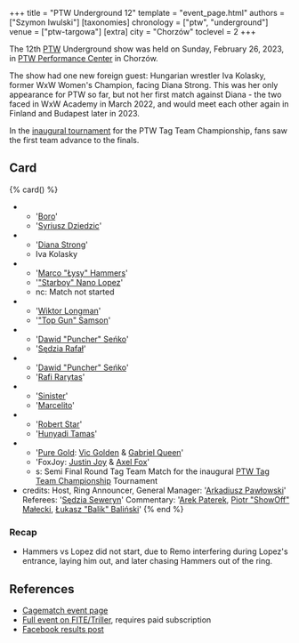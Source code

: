 +++
title = "PTW Underground 12"
template = "event_page.html"
authors = ["Szymon Iwulski"]
[taxonomies]
chronology = ["ptw", "underground"]
venue = ["ptw-targowa"]
[extra]
city = "Chorzów"
toclevel = 2
+++

The 12th [PTW](@/o/ptw.md) Underground show was held on Sunday, February 26, 2023, in [PTW Performance Center](@/v/ptw-targowa.md) in Chorzów.

The show had one new foreign guest: Hungarian wrestler Iva Kolasky, former WxW Women's Champion, facing Diana Strong. This was her only appearance for PTW so far, but not her first match against Diana - the two faced in WxW Academy in March 2022, and would meet each other again in Finland and Budapest later in 2023.

In the [inaugural tournament](https://www.facebook.com/PrimeTimeWrestlingPL/posts/pfbid02GPtR7do2nZYvFzc4jbRLnvhSRDkD9Z1rg7kAxAp3X8YPiEoWnLKqzV2wWiqjP9GSl) for the PTW Tag Team Championship, fans saw the first team advance to the finals.

## Card

{% card() %}
- - '[Boro](@/w/boro.md)'
  - '[Syriusz Dziedzic](@/w/dziedzic.md)'
- - '[Diana Strong](@/w/diana-strong.md)'
  - Iva Kolasky
- - '[Marco "Łysy" Hammers](@/w/marco-hammers.md)'
  - '["Starboy" Nano Lopez](@/w/nano-lopez.md)'
  - nc: Match not started
- - '[Wiktor Longman](@/w/wiktor-longman.md)'
  - '["Top Gun" Samson](@/w/samson.md)'
- - '[Dawid "Puncher" Seńko](@/w/puncher.md)'
  - '[Sędzia Rafał](@/w/alex-brave.md)'
- - '[Dawid "Puncher" Seńko](@/w/puncher.md)'
  - '[Rafi Rarytas](@/w/rafi.md)'
- - '[Sinister](@/w/sinister.md)'
  - '[Marcelito](@/w/marcelito.md)'
- - '[Robert Star](@/w/robert-star.md)'
  - '[Hunyadi Tamas](@/w/hunyadi-tamas.md)'
- - '[Pure Gold](@/tt/pure-gold.md): [Vic Golden](@/w/vic-golden.md) & [Gabriel Queen](@/w/gabriel-queen.md)'
  - 'FoxJoy: [Justin Joy](@/w/justin-joy.md) & [Axel Fox](@/w/axel-fox.md)'
  - s: Semi Final Round Tag Team Match for the inaugural [PTW Tag Team Championship](@/c/ptw-tag-team-championship.md) Tournament
- credits:
    Host, Ring Announcer, General Manager: '[Arkadiusz Pawłowski](@/w/pan-pawlowski.md)'
    Referees: '[Sędzia Seweryn](@/w/sedzia-seweryn.md)'
    Commentary: '[Arek Paterek](@/w/arek-paterek.md), [Piotr "ShowOff" Małecki](@/w/piotr-malecki.md), [Łukasz "Balik" Baliński](@/w/lukasz-balinski.md)'
{% end %}

### Recap

* Hammers vs Lopez did not start, due to Remo interfering during Lopez's entrance, laying him out, and later chasing Hammers out of the ring.

## References

* [Cagematch event page](https://www.cagematch.net/?id=1&nr=358863)
* [Full event on FITE/Triller](https://www.trillertv.com/watch/kinguin-ptw-underground-12/2pceo/), requires paid subscription
* [Facebook results post](https://www.facebook.com/PrimeTimeWrestlingPL/posts/pfbid0kFyjthd2PbGBvzF8V5szNcW5zNMsKTogAF8wYWM7jfMWg9rQVoQhd43HP4rUSjxSl)

